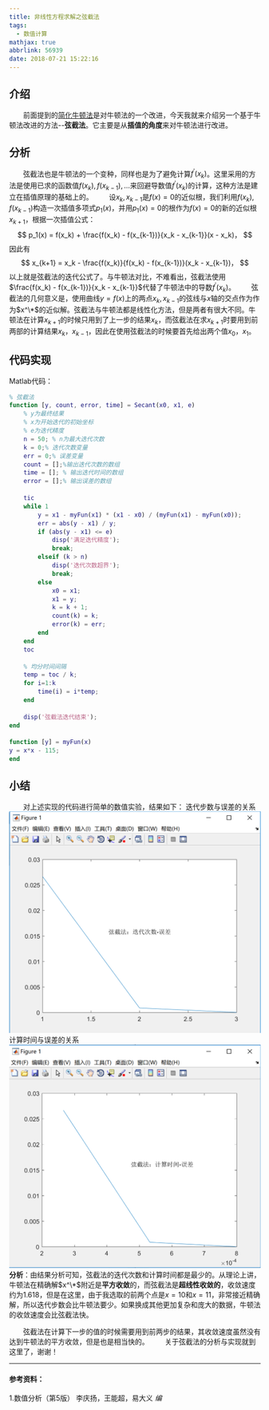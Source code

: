 ```yaml
---
title: 非线性方程求解之弦截法
tags:
  - 数值计算
mathjax: true
abbrlink: 56939
date: 2018-07-21 15:22:16
---
```


## 介绍
&emsp;&emsp;前面提到的[简化牛顿法](https://leungyukshing.github.io/archives/%E9%9D%9E%E7%BA%BF%E6%80%A7%E6%96%B9%E7%A8%8B%E6%B1%82%E8%A7%A3%E4%B9%8B%E7%AE%80%E5%8C%96%E7%89%9B%E9%A1%BF%E6%B3%95.html)是对牛顿法的一个改进，今天我就来介绍另一个基于牛顿法改进的方法--**弦截法**。它主要是从**插值的角度**来对牛顿法进行改进。
<!-- more -->

## 分析
&emsp;&emsp;弦截法也是牛顿法的一个变种，同样也是为了避免计算$f^{'}(x_k)$。这里采用的方法是使用已求的函数值$f(x_k),f(x_{k-1}),...$来回避导数值$f^{'}(x_k)$的计算，这种方法是建立在插值原理的基础上的。
&emsp;&emsp;设$x_k, x_{k-1}$是$f(x) = 0$的近似根，我们利用$f(x_k),f(x_{k-1})$构造一次插值多项式$p_1(x)$，并用$p_1(x) = 0$的根作为$f(x) = 0$的新的近似根$x_{k+1}$，根据一次插值公式：
$$
    p_1(x) = f(x_k) + \frac{f(x_k) - f(x_{k-1})}{x_k - x_{k-1}}(x - x_k)，
$$
因此有
$$
    x_{k+1} = x_k - \frac{f(x_k)}{f(x_k) - f(x_{k-1})}(x_k - x_{k-1})，
$$
以上就是弦截法的迭代公式了。与牛顿法对比，不难看出，弦截法使用$\frac{f(x_k) - f(x_{k-1})}{x_k - x_{k-1}}$代替了牛顿法中的导数$f^{'}(x_k)$。
&emsp;&emsp;弦截法的几何意义是，使用曲线$y = f(x)$上的两点$x_k, x_{k-1}$的弦线与$x$轴的交点作为作为$x^\*$的近似解。弦截法与牛顿法都是线性化方法，但是两者有很大不同。牛顿法在计算$x_{k+1}$的时候只用到了上一步的结果$x_k$，而弦截法在求$x_{k+1}$时要用到前两部的计算结果$x_k$，$x_{k-1}$，因此在使用弦截法的时候要首先给出两个值$x_0$，$x_1$。

## 代码实现
Matlab代码：
```matlab
% 弦截法
function [y, count, error, time] = Secant(x0, x1, e)
    % y为最终结果
    % x为开始迭代的初始坐标
    % e为迭代精度
    n = 50; % n为最大迭代次数
    k = 0;% 迭代次数变量
    err = 0;% 误差变量
    count = [];%输出迭代次数的数组
    time = []; % 输出迭代时间的数组
    error = [];% 输出误差的数组

    tic
    while 1
        y = x1 - myFun(x1) * (x1 - x0) / (myFun(x1) - myFun(x0));
        err = abs(y - x1) / y;
        if (abs(y - x1) <= e)
            disp('满足迭代精度');
            break;
        elseif (k > n)
            disp('迭代次数超界');
            break;
        else
            x0 = x1;
            x1 = y;
            k = k + 1;
            count(k) = k;
            error(k) = err;
        end
    end
    toc

    % 均分时间间隔
    temp = toc / k;
    for i=1:k
        time(i) = i*temp;
    end

    disp('弦截法迭代结束');
end

function [y] = myFun(x)
y = x*x - 115;
end
```

## 小结
&emsp;&emsp;对上述实现的代码进行简单的数值实验，结果如下：
迭代步数与误差的关系
![弦截法结果1](https://raw.githubusercontent.com/leungyukshing/Numerical-Computation-Methods/master/%E6%95%B0%E5%80%BC%E8%AE%A1%E7%AE%97%E7%AC%AC%E4%BA%8C%E6%AC%A1%E5%AE%9E%E9%AA%8C/Images/%E5%BC%A6%E6%88%AA%E6%B3%95%EF%BC%88%E8%BF%AD%E4%BB%A3%E6%AD%A5%E6%95%B0-%E8%AF%AF%E5%B7%AE%EF%BC%89.png)
计算时间与误差的关系
![弦截法结果2](https://raw.githubusercontent.com/leungyukshing/Numerical-Computation-Methods/master/%E6%95%B0%E5%80%BC%E8%AE%A1%E7%AE%97%E7%AC%AC%E4%BA%8C%E6%AC%A1%E5%AE%9E%E9%AA%8C/Images/%E5%BC%A6%E6%88%AA%E6%B3%95%EF%BC%88%E8%AE%A1%E7%AE%97%E6%97%B6%E9%97%B4-%E8%AF%AF%E5%B7%AE%EF%BC%89.png)
**分析**：由结果分析可知，弦截法的迭代次数和计算时间都是最少的。从理论上讲，牛顿法在精确解$x^\*$附近是**平方收敛**的，而弦截法是**超线性收敛的**，收敛速度约为1.618，但是在这里，由于我选取的前两个点是$x=10$和$x=11$，非常接近精确解，所以迭代步数会比牛顿法要少。如果换成其他更加复杂和庞大的数据，牛顿法的收敛速度会比弦截法快。

&emsp;&emsp;弦截法在计算下一步的值的时候需要用到前两步的结果，其收敛速度虽然没有达到牛顿法的平方收敛，但是也是相当快的。
&emsp;&emsp;关于弦截法的分析与实现就到这里了，谢谢！

---
#### 参考资料：
1.数值分析（第5版）  李庆扬，王能超，易大义 *编*
